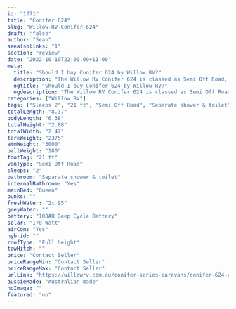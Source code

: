 ```yaml
---
id: "1371"
title: "Conifer 624"
slug: "Willow-RV-Conifer-624"
draft: "false"
author: "Sean"
seealsolinks: "1"
section: "review"
date: "2022-10-10T22:00:09+11:00"
meta:
  title: "Should I buy Conifer 624 by Willow RV?"
  description: "The Willow RV Conifer 624 is classed as Semi Off Road, and sleeps 2 people. It is Australian made and comes in at 21 ft. It generally has Separate shower & toilet."
  ogtitle: "Should I buy Conifer 624 by Willow RV?"
  ogdescription: "The Willow RV Conifer 624 is classed as Semi Off Road, and sleeps 2 people. It is Australian made and comes in at 21 ft. It generally has Separate shower & toilet."
categories: ["Willow RV"]
tags: ["Sleeps 2", "21 ft", "Semi Off Road", "Separate shower & toilet", "Full height", "Price Unknown"]
totalLength: "8.37"
bodyLength: "6.38"
totalHeight: "2.88"
totalWidth: "2.47"
tareWeight: "2375"
atmWeight: "3000"
ballWeight: "180"
footTag: "21 ft"
vanType: "Semi Off Road"
sleeps: "2"
bathroom: "Separate shower & toilet"
internalBathroom: "Yes"
mainBed: "Queen"
bunks: ""
freshWater: "2x 95"
greyWater: ""
battery: "100AH Deep Cycle Battery"
solar: "170 Watt"
airCon: "Yes"
hybrid: ""
roofType: "Full height"
towHitch: ""
price: "Contact Seller"
priceRangeMin: "Contact Seller"
priceRangeMax: "Contact Seller"
urlLink: "https://willowrv.com.au/conifer-series-caravans/conifer-624-caravan/"
aussieMade: "Australian made"
noImage: ""
featured: "no"
---
```

